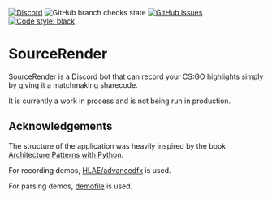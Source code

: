 [![Discord](https://img.shields.io/discord/810349670605652019)](https://discord.gg/2hcWvcZy3p)
![GitHub branch checks state](https://img.shields.io/github/checks-status/Run1e/SourceRender/master)
[![GitHub issues](https://img.shields.io/github/issues/Run1e/SourceRender)](https://github.com/Run1e/SourceRender/issues)
[![Code style: black](https://img.shields.io/badge/code%20style-black-000000.svg)](https://github.com/psf/black)

# SourceRender

SourceRender is a Discord bot that can record your CS:GO highlights simply by giving it a matchmaking sharecode.

It is currently a work in process and is not being run in production.

## Acknowledgements

The structure of the application was heavily inspired by the book [Architecture Patterns with Python](https://www.cosmicpython.com/).

For recording demos, [HLAE/advancedfx](https://github.com/advancedfx/advancedfx) is used.

For parsing demos, [demofile](https://github.com/saul/demofile) is used.
